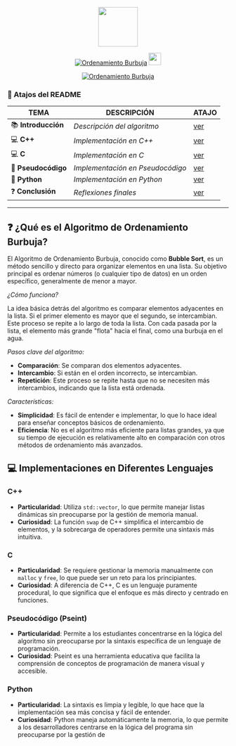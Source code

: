 <p align="center"> 
<a href="https://github.com/LiuDoni2"><img src="http://readme-typing-svg.herokuapp.com?font=mono&size=17&duration=4000&color=F7B11B&center=falso&vCenter=falso&lines=Algoritmo+de+Ordenamiento+Burbuja;Gracias+por+visitar+este+repositorio." height="90px"></a> 
</p>

<p align="center">
<a href="#"><img title="Ordenamiento Burbuja" src="https://img.shields.io/badge/Si+te+agrada+el+repositorio+apóyame+con+una+🌟-red?colorA=%255ff0000&colorB=%23017e40&style=for-the-badge"></a> 
<img src="https://i.pinimg.com/originals/d4/3c/90/d43c902873d4db8c85974dfd0798030b.gif" height="28px">
</p>  

<p align="center">
<a href="#"><img title="Ordenamiento Burbuja" src="https://img.shields.io/badge/Lee+todo+el+README-red?colorA=%F77F48FF&colorB=%F77F48FF&style=for-the-badge"></a> 
</p>

### 📍 Atajos del README
| TEMA | DESCRIPCIÓN | ATAJO |
|------|-------------|-------|
| 📚 **Introducción** | *Descripción del algoritmo* | [ver](#-que-es-el-algoritmo-de-ordenamiento-burbuja) |
| 💻 **C++** | *Implementación en C++* | [ver](#c) |
| 💻 **C** | *Implementación en C* | [ver](#c-1) |
| 📜 **Pseudocódigo** | *Implementación en Pseudocódigo* | [ver](#pseudocódigo-pseint) |
| 🐍 **Python** | *Implementación en Python* | [ver](#python) |
| ❓ **Conclusión** | *Reflexiones finales* | [ver](#conclusión) |

----

## ❓ ¿Qué es el Algoritmo de Ordenamiento Burbuja?
El Algoritmo de Ordenamiento Burbuja, conocido como **Bubble Sort**, es un método sencillo y directo para organizar elementos en una lista. Su objetivo principal es ordenar números (o cualquier tipo de datos) en un orden específico, generalmente de menor a mayor.

*¿Cómo funciona?*

La idea básica detrás del algoritmo es comparar elementos adyacentes en la lista. Si el primer elemento es mayor que el segundo, se intercambian. Este proceso se repite a lo largo de toda la lista. Con cada pasada por la lista, el elemento más grande "flota" hacia el final, como una burbuja en el agua.

*Pasos clave del algoritmo:*

- **Comparación**: Se comparan dos elementos adyacentes.
- **Intercambio**: Si están en el orden incorrecto, se intercambian.
- **Repetición**: Este proceso se repite hasta que no se necesiten más intercambios, indicando que la lista está ordenada.

*Características:*

- **Simplicidad**: Es fácil de entender e implementar, lo que lo hace ideal para enseñar conceptos básicos de ordenamiento.
- **Eficiencia**: No es el algoritmo más eficiente para listas grandes, ya que su tiempo de ejecución es relativamente alto en comparación con otros métodos de ordenamiento más avanzados.

## 💻 Implementaciones en Diferentes Lenguajes

### C++

- **Particularidad**: Utiliza `std::vector`, lo que permite manejar listas dinámicas sin preocuparse por la gestión de memoria manual.
- **Curiosidad**: La función `swap` de C++ simplifica el intercambio de elementos, y la sobrecarga de operadores permite una sintaxis más intuitiva.

### C

- **Particularidad**: Se requiere gestionar la memoria manualmente con `malloc` y `free`, lo que puede ser un reto para los principiantes.
- **Curiosidad**: A diferencia de C++, C es un lenguaje puramente procedural, lo que significa que el enfoque es más directo y centrado en funciones.

### Pseudocódigo (Pseint)

- **Particularidad**: Permite a los estudiantes concentrarse en la lógica del algoritmo sin preocuparse por la sintaxis específica de un lenguaje de programación.
- **Curiosidad**: Pseint es una herramienta educativa que facilita la comprensión de conceptos de programación de manera visual y accesible.

### Python

- **Particularidad**: La sintaxis es limpia y legible, lo que hace que la implementación sea más concisa y fácil de entender.
- **Curiosidad**: Python maneja automáticamente la memoria, lo que permite a los desarrolladores centrarse en la lógica del programa sin preocuparse por la gestión de
